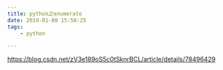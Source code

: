 ```yaml
---
title: python之enumerate
date: 2019-01-08 15:58:25
tags:
	- python

---
```




https://blog.csdn.net/zV3e189oS5c0tSknrBCL/article/details/78496429

